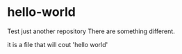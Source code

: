 # hello-world
Test
just another repository
There are something different.


it is a file that will cout 'hello world'
